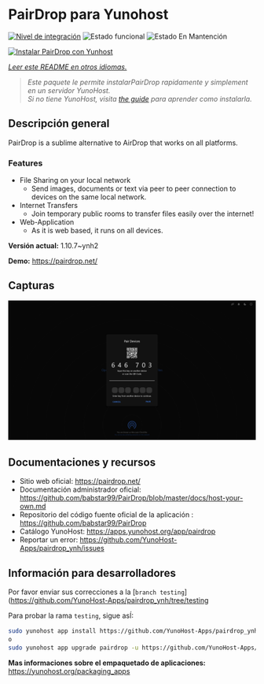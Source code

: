 <!--
Este archivo README esta generado automaticamente<https://github.com/YunoHost/apps/tree/master/tools/readme_generator>
No se debe editar a mano.
-->

# PairDrop para Yunohost

[![Nivel de integración](https://dash.yunohost.org/integration/pairdrop.svg)](https://dash.yunohost.org/appci/app/pairdrop) ![Estado funcional](https://ci-apps.yunohost.org/ci/badges/pairdrop.status.svg) ![Estado En Mantención](https://ci-apps.yunohost.org/ci/badges/pairdrop.maintain.svg)

[![Instalar PairDrop con Yunhost](https://install-app.yunohost.org/install-with-yunohost.svg)](https://install-app.yunohost.org/?app=pairdrop)

*[Leer este README en otros idiomas.](./ALL_README.md)*

> *Este paquete le permite instalarPairDrop rapidamente y simplement en un servidor YunoHost.*  
> *Si no tiene YunoHost, visita [the guide](https://yunohost.org/install) para aprender como instalarla.*

## Descripción general

PairDrop is a sublime alternative to AirDrop that works on all platforms.

### Features

- File Sharing on your local network
	- Send images, documents or text via peer to peer connection to devices on the same local network.
- Internet Transfers
	- Join temporary public rooms to transfer files easily over the internet!
- Web-Application
	- As it is web based, it runs on all devices.


**Versión actual:** 1.10.7~ynh2

**Demo:** <https://pairdrop.net/>

## Capturas

![Captura de PairDrop](./doc/screenshots/pairdrop_screenshot_desktop.png)

## Documentaciones y recursos

- Sitio web oficial: <https://pairdrop.net/>
- Documentación administrador oficial: <https://github.com/babstar99/PairDrop/blob/master/docs/host-your-own.md>
- Repositorio del código fuente oficial de la aplicación : <https://github.com/babstar99/PairDrop>
- Catálogo YunoHost: <https://apps.yunohost.org/app/pairdrop>
- Reportar un error: <https://github.com/YunoHost-Apps/pairdrop_ynh/issues>

## Información para desarrolladores

Por favor enviar sus correcciones a la [`branch testing`](https://github.com/YunoHost-Apps/pairdrop_ynh/tree/testing

Para probar la rama `testing`, sigue asÍ:

```bash
sudo yunohost app install https://github.com/YunoHost-Apps/pairdrop_ynh/tree/testing --debug
o
sudo yunohost app upgrade pairdrop -u https://github.com/YunoHost-Apps/pairdrop_ynh/tree/testing --debug
```

**Mas informaciones sobre el empaquetado de aplicaciones:** <https://yunohost.org/packaging_apps>

